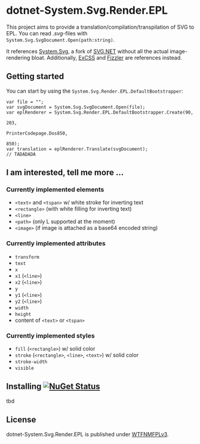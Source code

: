 # dotnet-System.Svg.Render.EPL

This project aims to provide a translation/compilation/transpilation of SVG to EPL. You can read *.svg*-files with `System.Svg.SvgDocument.Open(path:string)`.

It references [System.Svg](https://github.com/dittodhole/dotnet-System.Svg), a fork of [SVG.NET](https://github.com/vvvv/SVG) without all the actual image-rendering bloat. Additionally, [ExCSS](https://github.com/TylerBrinks/ExCSS) and [Fizzler](https://code.google.com/archive/p/fizzler) are references instead.

## Getting started

You can start by using the `System.Svg.Render.EPL.DefaultBootstrapper`:

```
var file = "";
var svgDocument = System.Svg.SvgDocument.Open(file);
var eplRenderer = System.Svg.Render.EPL.DefaultBootstrapper.Create(90,
                                                                   203,
                                                                   PrinterCodepage.Dos850,
                                                                   850);
var translation = eplRenderer.Translate(svgDocument);
// TADADADA
```

## I am interested, tell me more ...

### Currently implemented elements

- `<text>` and `<tspan>` w/ white stroke for inverting text
- `<rectangle>` (with white filling for inverting text)
- `<line>`
- `<path>` (only L supported at the moment)
- `<image>` (if image is attached as a base64 encoded string)

### Currently implemented attributes

- `transform`
- `text`
- `x`
- `x1` (`<line>`)
- `x2` (`<line>`)
- `y`
- `y1` (`<line>`)
- `y2` (`<line>`)
- `width`
- `height`
- content of `<text>` or `<tspan>`

### Currently implemented styles
- `fill` (`<rectangle>`) w/ solid color
- `stroke` (`<rectangle>`, `<line>`, `<text>`) w/ solid color
- `stroke-width`
- `visible`

## Installing [![NuGet Status](http://img.shields.io/nuget/v/System.Svg.Render.EPL.svg?style=flat)](https://www.nuget.org/packages/System.Svg.Render.EPL/)

tbd

## License

dotnet-System.Svg.Render.EPL is published under [WTFNMFPLv3](https://github.com/dittodhole/WTFNMFPLv3).
